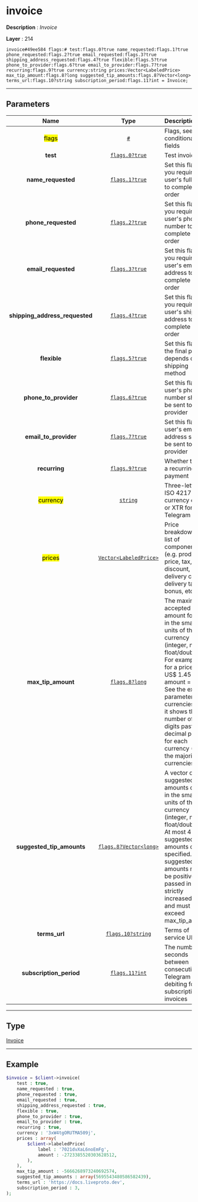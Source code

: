 # invoice

**Description** : *Invoice*

**Layer** : 214

```tl
invoice#49ee584 flags:# test:flags.0?true name_requested:flags.1?true phone_requested:flags.2?true email_requested:flags.3?true shipping_address_requested:flags.4?true flexible:flags.5?true phone_to_provider:flags.6?true email_to_provider:flags.7?true recurring:flags.9?true currency:string prices:Vector<LabeledPrice> max_tip_amount:flags.8?long suggested_tip_amounts:flags.8?Vector<long> terms_url:flags.10?string subscription_period:flags.11?int = Invoice;
```

---

## Parameters

| Name | Type | Description |
| :---: | :---: | :--- |
| <mark>flags</mark> | [`#`](type/#) | Flags, see TL conditional fields |
| **test** | [`flags.0?true`](type/true) | Test invoice |
| **name_requested** | [`flags.1?true`](type/true) | Set this flag if you require the user's full name to complete the order |
| **phone_requested** | [`flags.2?true`](type/true) | Set this flag if you require the user's phone number to complete the order |
| **email_requested** | [`flags.3?true`](type/true) | Set this flag if you require the user's email address to complete the order |
| **shipping_address_requested** | [`flags.4?true`](type/true) | Set this flag if you require the user's shipping address to complete the order |
| **flexible** | [`flags.5?true`](type/true) | Set this flag if the final price depends on the shipping method |
| **phone_to_provider** | [`flags.6?true`](type/true) | Set this flag if user's phone number should be sent to provider |
| **email_to_provider** | [`flags.7?true`](type/true) | Set this flag if user's email address should be sent to provider |
| **recurring** | [`flags.9?true`](type/true) | Whether this is a recurring payment |
| <mark>currency</mark> | [`string`](type/string) | Three-letter ISO 4217 currency code, or XTR for Telegram Stars |
| <mark>prices</mark> | [`Vector<LabeledPrice>`](type/LabeledPrice) | Price breakdown, a list of components (e.g. product price, tax, discount, delivery cost, delivery tax, bonus, etc.) |
| **max_tip_amount** | [`flags.8?long`](type/long) | The maximum accepted amount for tips in the smallest units of the currency (integer, not float/double). For example, for a price of US$ 1.45 pass amount = 145. See the exp parameter in currencies.json, it shows the number of digits past the decimal point for each currency (2 for the majority of currencies) |
| **suggested_tip_amounts** | [`flags.8?Vector<long>`](type/long) | A vector of suggested amounts of tips in the smallest units of the currency (integer, not float/double). At most 4 suggested tip amounts can be specified. The suggested tip amounts must be positive, passed in a strictly increased order and must not exceed max_tip_amount |
| **terms_url** | [`flags.10?string`](type/string) | Terms of service URL |
| **subscription_period** | [`flags.11?int`](type/int) | The number of seconds between consecutive Telegram Star debiting for bot subscription invoices |

---

## Type

[Invoice](type/Invoice)

---

## Example

```php
$invoice = $client->invoice(
	test : true,
	name_requested : true,
	phone_requested : true,
	email_requested : true,
	shipping_address_requested : true,
	flexible : true,
	phone_to_provider : true,
	email_to_provider : true,
	recurring : true,
	currency : '3xW4tgORUTMA509j',
	prices : array(
		$client->labeledPrice(
			label : '7021dvXaL6noEmFg',
			amount : -2723385520303628512,
		),
	),
	max_tip_amount : -5666268973240692574,
	suggested_tip_amounts : array(5695543480586582439),
	terms_url : 'https://docs.liveproto.dev',
	subscription_period : 3,
);
```